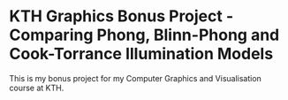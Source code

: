 # KTH Graphics Bonus Project - Comparing Phong, Blinn-Phong and Cook-Torrance Illumination Models

This is my bonus project for my Computer Graphics and Visualisation course at KTH.

